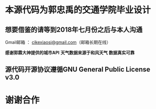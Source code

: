 

本源代码为郭忠禹的交通学院毕业设计
=================



想要借鉴的请等到2018年七月份之后与本人沟通
--



Gmail邮箱  ：  cikexiaosi@gmail.com（邮箱长期在线）


**感谢郭霖大神提供的城市API**
**天气数据来源于和风天气**
**数据真实可靠**



源代码开源协议遵循GNU General Public License v3.0
----------------------------------------

谢谢合作
==


